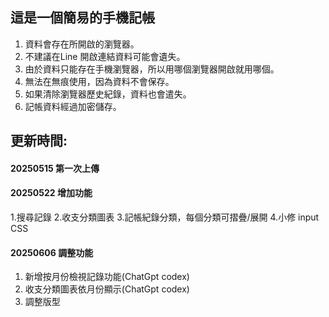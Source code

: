 ## 這是一個簡易的手機記帳
1. 資料會存在所開啟的瀏覽器。
2. 不建議在Line 開啟連結資料可能會遺失。
3. 由於資料只能存在手機瀏覽器，所以用哪個瀏覽器開啟就用哪個。
4. 無法在無痕使用，因為資料不會保存。
5. 如果清除瀏覽器歷史紀錄，資料也會遣失。
6. 記帳資料經過加密儲存。

## 更新時間:
#### 20250515 第一次上傳
#### 20250522 增加功能
1.搜尋記錄
2.收支分類圖表
3.記帳紀錄分類，每個分類可摺疊/展開
4.小修 input CSS

#### 20250606 調整功能
1. 新增按月份檢視記錄功能(ChatGpt codex)
2. 收支分類圖表依月份顯示(ChatGpt codex)
3. 調整版型
